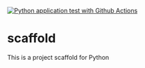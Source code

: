 [![Python application test with Github Actions](https://github.com/gbsoremekun/scaffold/actions/workflows/main.yml/badge.svg)](https://github.com/gbsoremekun/scaffold/actions/workflows/main.yml)

# scaffold
This is a project scaffold for Python
